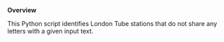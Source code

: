 **Overview**

This Python script identifies London Tube stations that do not share any letters with a given input text. 
